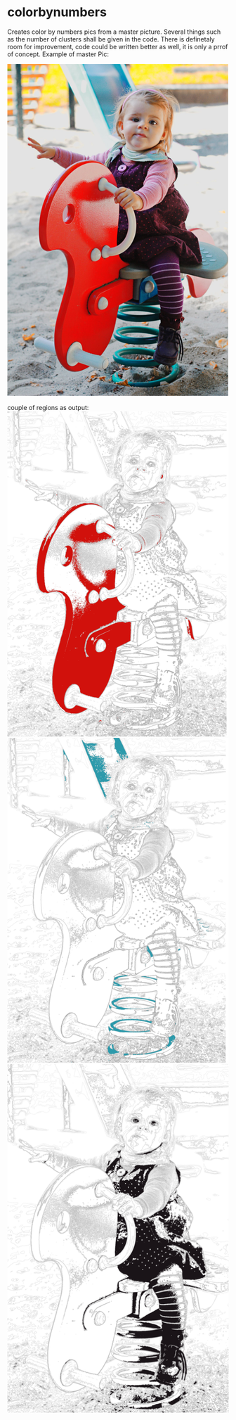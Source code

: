 # colorbynumbers

Creates color by numbers pics from a master picture. 
Several things such as the number of clusters shall be given in the code. 
There is definetaly room for improvement, code could be written better as well, it is only a prrof of concept. 
Example of master Pic: 

![](image/README/1635322194502.png)

couple of regions as output:
![](image/README/1635322231175.png)
![](image/README/1635322254539.png)
![](image/README/1635322293591.png)





